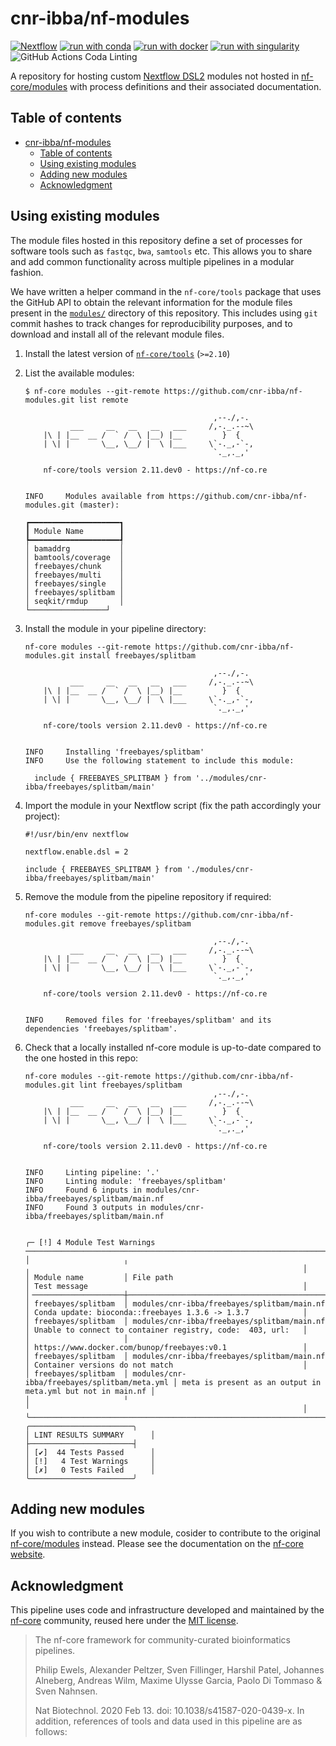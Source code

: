 # cnr-ibba/nf-modules

[![Nextflow](https://img.shields.io/badge/nextflow%20DSL2-%E2%89%A521.10.3-23aa62.svg?labelColor=000000)](https://www.nextflow.io/)
[![run with conda](http://img.shields.io/badge/run%20with-conda-3EB049?labelColor=000000&logo=anaconda)](https://docs.conda.io/en/latest/)
[![run with docker](https://img.shields.io/badge/run%20with-docker-0db7ed?labelColor=000000&logo=docker)](https://www.docker.com/)
[![run with singularity](https://img.shields.io/badge/run%20with-singularity-1d355c.svg?labelColor=000000)](https://sylabs.io/docs/)
![GitHub Actions Coda Linting](https://github.com/cnr-ibba/nf-modules/workflows/Code%20Linting/badge.svg)

A repository for hosting custom [Nextflow DSL2](https://www.nextflow.io/docs/latest/dsl2.html)
modules not hosted in [nf-core/modules](https://github.com/nf-core/modules)
with process definitions and their associated documentation.

## Table of contents

- [cnr-ibba/nf-modules](#cnr-ibbanf-modules)
  - [Table of contents](#table-of-contents)
  - [Using existing modules](#using-existing-modules)
  - [Adding new modules](#adding-new-modules)
  - [Acknowledgment](#acknowledgment)

## Using existing modules

The module files hosted in this repository define a set of processes for software tools such as `fastqc`, `bwa`, `samtools` etc. This allows you to share and add common functionality across multiple pipelines in a modular fashion.

We have written a helper command in the `nf-core/tools` package that uses the GitHub API to obtain the relevant information for the module files present in the [`modules/`](modules/) directory of this repository. This includes using `git` commit hashes to track changes for reproducibility purposes, and to download and install all of the relevant module files.

1. Install the latest version of [`nf-core/tools`](https://github.com/nf-core/tools#installation) (`>=2.10`)
2. List the available modules:

    ```console
    $ nf-core modules --git-remote https://github.com/cnr-ibba/nf-modules.git list remote

                                              ,--./,-.
              ___     __   __   __   ___     /,-._.--~\
        |\ | |__  __ /  ` /  \ |__) |__         }  {
        | \| |       \__, \__/ |  \ |___     \`-._,-`-,
                                              `._,._,'

        nf-core/tools version 2.11.dev0 - https://nf-co.re


    INFO     Modules available from https://github.com/cnr-ibba/nf-modules.git (master):

    ┏━━━━━━━━━━━━━━━━━━━━┓
    ┃ Module Name        ┃
    ┡━━━━━━━━━━━━━━━━━━━━┩
    │ bamaddrg           │
    │ bamtools/coverage  │
    │ freebayes/chunk    │
    │ freebayes/multi    │
    │ freebayes/single   │
    │ freebayes/splitbam │
    │ seqkit/rmdup       │
    └─────────────────┘
    ```

3. Install the module in your pipeline directory:

    ```console
    nf-core modules --git-remote https://github.com/cnr-ibba/nf-modules.git install freebayes/splitbam

                                              ,--./,-.
              ___     __   __   __   ___     /,-._.--~\
        |\ | |__  __ /  ` /  \ |__) |__         }  {
        | \| |       \__, \__/ |  \ |___     \`-._,-`-,
                                              `._,._,'

        nf-core/tools version 2.11.dev0 - https://nf-co.re


    INFO     Installing 'freebayes/splitbam'
    INFO     Use the following statement to include this module:

      include { FREEBAYES_SPLITBAM } from '../modules/cnr-ibba/freebayes/splitbam/main'

    ```

4. Import the module in your Nextflow script (fix the path accordingly your
   project):

   ```nextflow
   #!/usr/bin/env nextflow

   nextflow.enable.dsl = 2

   include { FREEBAYES_SPLITBAM } from './modules/cnr-ibba/freebayes/splitbam/main'
   ```

5. Remove the module from the pipeline repository if required:

    ```console
    nf-core modules --git-remote https://github.com/cnr-ibba/nf-modules.git remove freebayes/splitbam

                                              ,--./,-.
              ___     __   __   __   ___     /,-._.--~\
        |\ | |__  __ /  ` /  \ |__) |__         }  {
        | \| |       \__, \__/ |  \ |___     \`-._,-`-,
                                              `._,._,'

        nf-core/tools version 2.11.dev0 - https://nf-co.re


    INFO     Removed files for 'freebayes/splitbam' and its dependencies 'freebayes/splitbam'.
    ```

6. Check that a locally installed nf-core module is up-to-date compared to the one hosted in this repo:

    ```console
    nf-core modules --git-remote https://github.com/cnr-ibba/nf-modules.git lint freebayes/splitbam
                                              ,--./,-.
              ___     __   __   __   ___     /,-._.--~\
        |\ | |__  __ /  ` /  \ |__) |__         }  {
        | \| |       \__, \__/ |  \ |___     \`-._,-`-,
                                              `._,._,'

        nf-core/tools version 2.11.dev0 - https://nf-co.re


    INFO     Linting pipeline: '.'
    INFO     Linting module: 'freebayes/splitbam'
    INFO     Found 6 inputs in modules/cnr-ibba/freebayes/splitbam/main.nf
    INFO     Found 3 outputs in modules/cnr-ibba/freebayes/splitbam/main.nf


    ╭─ [!] 4 Module Test Warnings ──────────────────────────────────────────────────────────────────────────────────────╮
    │                     ╷                                              ╷                                                             │
    │ Module name         │ File path                                    │ Test message                                                │
    │╶────────────────────┼──────────────────────────────────────────────┼─────────────────────────────────────────╴│
    │ freebayes/splitbam  │ modules/cnr-ibba/freebayes/splitbam/main.nf  │ Conda update: bioconda::freebayes 1.3.6 -> 1.3.7            │
    │ freebayes/splitbam  │ modules/cnr-ibba/freebayes/splitbam/main.nf  │ Unable to connect to container registry, code:  403, url:   │
    │                     │                                              │ https://www.docker.com/bunop/freebayes:v0.1                 │
    │ freebayes/splitbam  │ modules/cnr-ibba/freebayes/splitbam/main.nf  │ Container versions do not match                             │
    │ freebayes/splitbam  │ modules/cnr-ibba/freebayes/splitbam/meta.yml │ meta is present as an output in meta.yml but not in main.nf │
    │                     ╵                                              ╵                                                             │
    ╰───────────────────────────────────────────────────────────────────────────────────────────────────────────────╯
    ╭───────────────────────╮
    │ LINT RESULTS SUMMARY      │
    ├───────────────────────┤
    │ [✔]  44 Tests Passed      │
    │ [!]   4 Test Warnings     │
    │ [✗]   0 Tests Failed      │
    ╰───────────────────────╯
    ```

## Adding new modules

If you wish to contribute a new module, cosider to contribute to the original
[nf-core/modules](https://github.com/nf-core/modules) instead. Please see the
documentation on the
[nf-core website](https://nf-co.re/developers/modules#writing-a-new-module-reference).

## Acknowledgment

This pipeline uses code and infrastructure developed and maintained by the
[nf-core](https://nf-co.re) community, reused here under the
[MIT license](https://github.com/nf-core/tools/blob/master/LICENSE).

> The nf-core framework for community-curated bioinformatics pipelines.
>
> Philip Ewels, Alexander Peltzer, Sven Fillinger, Harshil Patel, Johannes Alneberg, Andreas Wilm, Maxime Ulysse Garcia, Paolo Di Tommaso & Sven Nahnsen.
>
> Nat Biotechnol. 2020 Feb 13. doi: 10.1038/s41587-020-0439-x.
> In addition, references of tools and data used in this pipeline are as follows:
